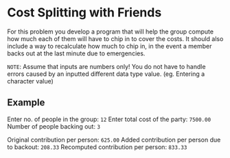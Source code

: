 # Cost Splitting with Friends
For this problem you develop a program that will help the group compute how much each of them will have to chip in to cover the costs. 
It should also include a way to recalculate how much to chip in, in the event a member backs out at the last minute due to emergencies.

```NOTE```: Assume that inputs are numbers only! You do not have to handle errors caused by an inputted different data type value. 
(eg. Entering a character value)

## Example 
Enter no. of people in the group: ```12```
Enter total cost of the party: ```7500.00```
Number of people backing out: ```3```

Original contribution per person: ```625.00```
Added contribution per person due to backout: ```208.33```
Recomputed contribution per person: ```833.33```

